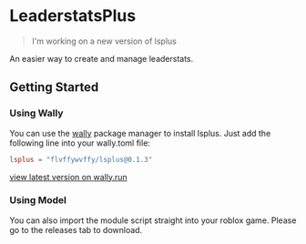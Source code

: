 # LeaderstatsPlus
> I'm working on a new version of lsplus

An easier way to create and manage leaderstats.

## Getting Started

### Using Wally
You can use the [wally](https://wally.run) package manager to install lsplus. Just add the following line into your wally.toml file:
```toml
lsplus = "flvffywvffy/lsplus@0.1.3"
```
[view latest version on wally.run](https://wally.run/package/flvffywvffy/lsplus?version=0.1.3)

### Using Model
You can also import the module script straight into your roblox game. Please go to the releases tab to download.